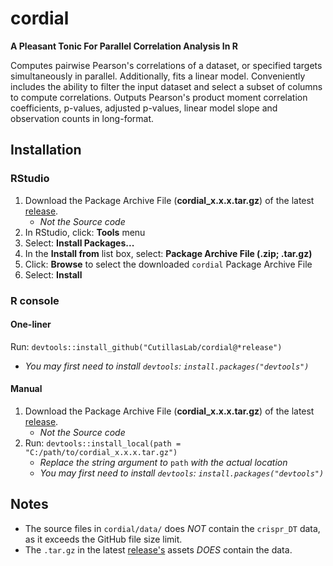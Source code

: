 # cordial
**A Pleasant Tonic For Parallel Correlation Analysis In R**

Computes pairwise Pearson's correlations of a dataset, or 
specified targets simultaneously in parallel. Additionally, fits a 
linear model. Conveniently includes the ability to filter the input 
dataset and select a subset of columns to compute correlations. 
Outputs Pearson's product moment correlation coefficients, p-values, 
adjusted p-values, linear model slope and observation counts in 
long-format.

## Installation
### RStudio
1. Download the Package Archive File (**cordial_x.x.x.tar.gz**) of the latest [release](https://github.com/CutillasLab/cordial/releases/latest).
   - *Not the Source code*
3. In RStudio, click: **Tools** menu
4. Select: **Install Packages...**
5. In the **Install from** list box, select: **Package Archive File (.zip; .tar.gz)**
6. Click: **Browse** to select the downloaded `cordial` Package Archive File
7. Select: **Install**

### R console
#### One-liner
Run: `devtools::install_github("CutillasLab/cordial@*release")`
   - *You may first need to install `devtools`: `install.packages("devtools")`*
#### Manual
1. Download the Package Archive File (**cordial_x.x.x.tar.gz**) of the latest [release](https://github.com/CutillasLab/cordial/releases/latest).
   - *Not the Source code*
2. Run: `devtools::install_local(path = "C:/path/to/cordial_x.x.x.tar.gz")`
   - *Replace the string argument to* `path` *with the actual location*
   - *You may first need to install `devtools`: `install.packages("devtools")`*

## Notes
  - The source files in `cordial/data/` does *NOT* contain the `crispr_DT` data, as it exceeds the GitHub file size limit.
  - The `.tar.gz` in the latest [release's](https://github.com/CutillasLab/cordial/releases/latest) assets *DOES* contain the data.
